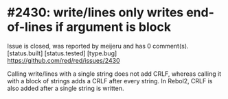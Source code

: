 
#2430: write/lines only writes end-of-lines if argument is block
================================================================================
Issue is closed, was reported by meijeru and has 0 comment(s).
[status.built] [status.tested] [type.bug]
<https://github.com/red/red/issues/2430>

Calling write/lines with a single string does not add CRLF, whereas calling it with a block of strings adds a CRLF after every string. In Rebol2, CRLF is also added after a single string is written.


